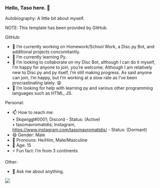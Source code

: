 ### Hello, Taso here. 👋

Autobiography: A little bit about myself.

NOTE: This template has been provided by GitHub.


GitHub: 

- 🔭 I’m currently working on Homework/School Work, a Disc.py Bot, and additional projects concomitantly.
- 🌱 I’m currently learning Py.
- 👯 I’m looking to collaborate on my Disc Bot, although I can do it myself, I’m happy for anyone to join, you’re welcome; Although I am relatively new to Disc.py and py itself, I’m still making progress. As said anyone can join, I’m happy, but I’m working at a slow rate as I’ve been procrastinating lately. 😩
- 🤔 I’m looking for help with learning py and various other programming languages such as HTML, JS.

Personal: 

- 📫 How to reach me:<br/>
• Skqwiggl#0001; Discord - Status: (Active)<br/>
• tasomavromatidis; Instagram, https://www.instagram.com/tasomavromatidis/ - Status: (Dormant)
- 😄 Gender: Male
- 🎩 Pronouns: He/Him, Male/Masculine
- 🎂 Age: 15
- ⚡ Fun fact: I’m from 3 continents

Other:

- 💬 Ask me about anything.

<img src='https://github-readme-stats.vercel.app/api?username=Skqwiggl&&show_icons=true&title_color=ffffff&icon_color=bb2acf&text_color=daf7dc&bg_color=151515'>
